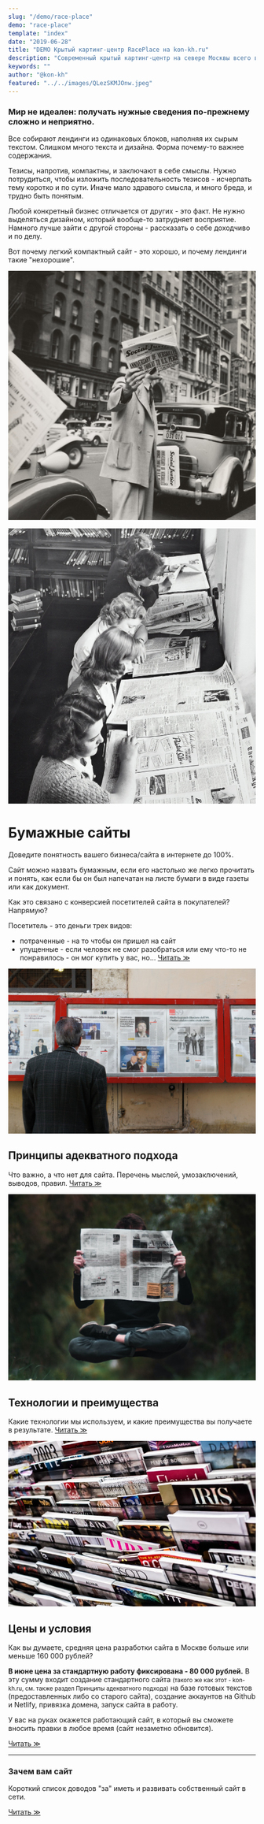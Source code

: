 ```yaml
---
slug: "/demo/race-place"
demo: "race-place"
template: "index"
date: "2019-06-28"
title: "DEMO Крытый картинг-центр RacePlace на kon-kh.ru"
description: "Современный крытый картинг-центр на севере Москвы всего в 5 км от МКАД"
keywords: ""
author: "@kon-kh"
featured: "../../images/QLezSKMJOnw.jpeg"
---
```


[comment]: <> (ГЛАВНАЯ СТРАНИЦА - СОДЕРЖИТ ВСЕ ТЕМЫ И ОТСЫЛАЕТ ЧИТАТЬ ПОДРОБНОСТИ НА ДР. СТРАНИЦЫ)




[comment]: <> (БЛОК С ТЕЗИСАМИ)

<span id="theses">

### Мир не идеален: получать нужные сведения по-прежнему сложно и неприятно.

Все собирают лендинги из одинаковых блоков, наполняя их сырым текстом.
Слишком много текста и дизайна. Форма почему-то важнее содержания.

Тезисы, напротив, компактны, и заключают в себе смыслы.
Нужно потрудиться, чтобы изложить последовательность тезисов - исчерпать тему коротко и по сути.
Иначе мало здравого смысла, и много бреда, и трудно быть понятым.

Любой конкретный бизнес отличается от других - это факт.
Не нужно выделяться дизайном, который вообще-то затрудняет восприятие.
Намного лучше зайти с другой стороны - рассказать о себе доходчиво и по делу.

Вот почему легкий компактный сайт - это хорошо, и почему лендинги такие "нехорошие".

![Тезисы заключают в себе смыслы](../../images/-rkf6Ducli8.jpeg)

</span>





[comment]: <> (БЛОК С ГЛАВНОЙ СТАТЬЕЙ)

<span id="main-article">

![Мы знаем не более/менее того, что смогли прочитать](../../images/QLezSKMJOnw.jpeg)

# Бумажные сайты

Доведите понятность вашего бизнеса/сайта в интернете до 100%.

Сайт можно назвать бумажным, если его настолько же легко прочитать и понять, как если бы он был напечатан на листе бумаги в виде газеты или как документ.

Как это связано с конверсией посетителей сайта в покупателей? Напрямую?

Посетитель - это деньги трех видов:
- потраченные - на то чтобы он пришел на сайт
- упущенные - если человек не смог разобраться или ему что-то не понравилось - он мог купить у вас, но... <a href="/demo/race-place-page" class="more">Читать ≫</a>

</span>





[comment]: <> (СТАТЬЯ 2 - ТРЕТЬЯ КОЛОНКА, ВЕРХНИЙ БЛОК)

<span id="article-2">

![Правила делают людей умнее](../../images/c5QdMcuFlgY.jpeg)

## Принципы адекватного подхода

Что важно, а что нет для сайта. Перечень мыслей, умозаключений, выводов, правил. <a href="/principles" class="more">Читать ≫</a>

</span>




[comment]: <> (СТАТЬЯ 3 - ТРЕТЬЯ КОЛОНКА, НИЖНИЙ БЛОК)

<span id="article-3">

![Технологии неотличимы от магии](../../images/nsrSyI-JUYg.jpeg)

## Технологии и преимущества

Какие технологии мы используем, и какие преимущества вы получаете в результате. <a href="/technologies" class="more">Читать ≫</a>

</span>






[comment]: <> (СТАТЬЯ 4 - ЧЕТВЕРТАЯ КОЛОНКА)

<span id="article-4">


[comment]: <> (СТАТЬЯ 4, ПЕРВЫЙ БЛОК)

<span id="article-4-1">

![Дорогие вещи и лучше, и дешевле](../../images/cJkVMAKDYl0.jpeg)

</span>


[comment]: <> (СТАТЬЯ 4, ВТОРОЙ БЛОК)

<span id="article-4-2">

## Цены и условия

Как вы думаете, средняя цена разработки сайта в Москве больше или меньше 160 000 рублей?

**В июне цена за стандартную работу фиксирована - 80 000 рублей.** В эту сумму входит создание стандартного сайта <small>(такого же как этот - kon-kh.ru, см. также раздел Принципы адекватного подхода)</small> на базе готовых текстов (предоставленных либо со старого сайта), создание аккаунтов на Github и Netlify, привязка домена, запуск сайта в работу.

У вас на руках окажется работающий сайт, в который вы сможете вносить правки в любое время (сайт незаметно обновится).

<a href="/prices" class="more">Читать ≫</a>

---

### Зачем вам сайт
Короткий список доводов "за" иметь и развивать собственный сайт в сети.

<a href="/arguments" class="more">Читать ≫</a>

</span>

</span>
